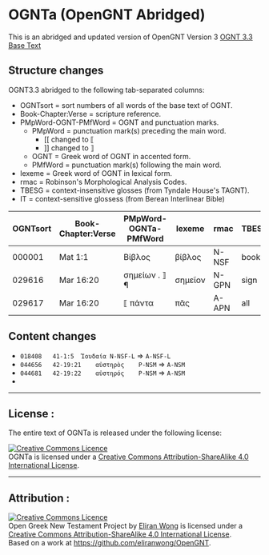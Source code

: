 # OGNTa (OpenGNT Abridged)

This is an abridged and updated version of OpenGNT Version 3 [OGNT 3.3 Base Text](https://github.com/eliranwong/OpenGNT/blob/master/OpenGNT_BASE_TEXT.zip)

## Structure changes

OGNT3.3 abridged to the following tab-separated columns:
-  OGNTsort = sort numbers of all words of the base text of OGNT.
-  Book-Chapter:Verse = scripture reference.
-  PMpWord-OGNT-PMfWord = OGNT and punctuation marks.
   - PMpWord = punctuation mark(s) preceding the main word.
     - [[ changed to ⟦
     - ]] changed to ⟧
	- OGNT = Greek word of OGNT in accented form.
	- PMfWord = punctuation mark(s) following the main word.
-  lexeme = Greek word of OGNT in lexical form.
-  rmac = Robinson's Morphological Analysis Codes.
-  TBESG = context-insensitive glosses (from Tyndale House's TAGNT).
-  IT = context-sensitive glossess (from Berean Interlinear Bible)


| OGNTsort | Book-Chapter:Verse | PMpWord-OGNTa-PMfWord | lexeme | rmac  | TBESG  | IT |
|----------|--------------------|-----------------------|--------|-------|--------|----|
| 000001 | Mat 1:1 | Βίβλος  | βίβλος | N-NSF | book | [The] book |
| 029616	| Mar 16:20	| σημείων . ⟧ ¶	| σημεῖον	| N-GPN	| sign	| signs.|
| 029617	| Mar 16:20	| ⟦ πάντα	| πᾶς	| A-APN	| all	| all |



## Content changes
- `018408	41-1:5	Ἰουδαία	N-NSF-L` ⇒ `A-NSF-L`
- `044656	42-19:21	αὐστηρὸς	P-NSM` ⇒ `A-NSM`
- `044681	42-19:22	αὐστηρός	P-NSM` ⇒ `A-NSM`
- 

---

## License :

The entire text of OGNTa is released under the following license:


<a rel="license" href="http://creativecommons.org/licenses/by-sa/4.0/"><img alt="Creative Commons Licence" style="border-width:0" src="https://i.creativecommons.org/l/by-sa/4.0/88x31.png" /></a><br /><span xmlns:dct="http://purl.org/dc/terms/" property="dct:title">OGNTa is licensed under a <a rel="license" href="http://creativecommons.org/licenses/by-sa/4.0/">Creative Commons Attribution-ShareAlike 4.0 International License</a>.

---

## Attribution :

<a rel="license" href="http://creativecommons.org/licenses/by-sa/4.0/"><img alt="Creative Commons Licence" style="border-width:0" src="https://i.creativecommons.org/l/by-sa/4.0/88x31.png" /></a><br /><span xmlns:dct="http://purl.org/dc/terms/" property="dct:title">Open Greek New Testament Project</span> by <a xmlns:cc="http://creativecommons.org/ns#" href="https://marvel.bible" property="cc:attributionName" rel="cc:attributionURL">Eliran Wong</a> is licensed under a <a rel="license" href="http://creativecommons.org/licenses/by-sa/4.0/">Creative Commons Attribution-ShareAlike 4.0 International License</a>.<br />Based on a work at <a xmlns:dct="http://purl.org/dc/terms/" href="https://github.com/eliranwong/OpenGNT" rel="dct:source">https://github.com/eliranwong/OpenGNT</a>.



